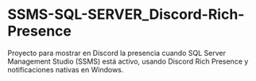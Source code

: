 # SSMS-SQL-SERVER_Discord-Rich-Presence
Proyecto para mostrar en Discord la presencia cuando SQL Server Management Studio (SSMS) está activo, usando Discord Rich Presence y notificaciones nativas en Windows.
